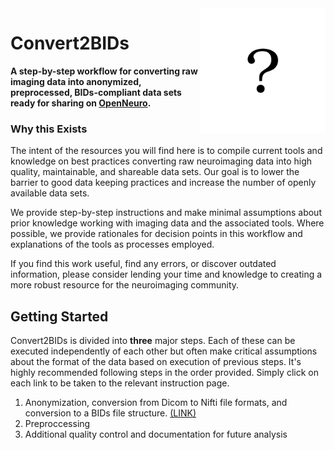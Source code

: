 <img align="right" width="200" src="./docs/images/placeholder.png">

# Convert2BIDs


**A step-by-step workflow for converting raw imaging data into anonymized, preprocessed, BIDs-compliant data sets ready for sharing on [OpenNeuro](https://openneuro.org/).**

### Why this Exists
The intent of the resources you will find here is to compile current tools and knowledge on best practices converting raw neuroimaging data into high quality, maintainable, and shareable data sets. Our goal is to lower the barrier to good data keeping practices and increase the number of openly available data sets.

We provide step-by-step instructions and make minimal assumptions about prior knowledge working with imaging data and the associated tools. Where possible, we provide rationales for decision points in this workflow and explanations of the tools as processes employed.

If you find this work useful, find any errors, or discover outdated information, please consider lending your time and knowledge to creating a more robust resource for the neuroimaging community.



## Getting Started
Convert2BIDs is divided into **three** major steps. Each of these can be executed independently of each other but often make critical assumptions about the format of the data based on execution of previous steps. It's highly recommended following steps in the order provided. Simply click on each link to be taken to the relevant instruction page.

1. Anonymization, conversion from Dicom to Nifti file formats, and conversion to a BIDs file structure. [(LINK)](BIDS/)
2. Preproccessing
3. Additional quality control and documentation for future analysis
